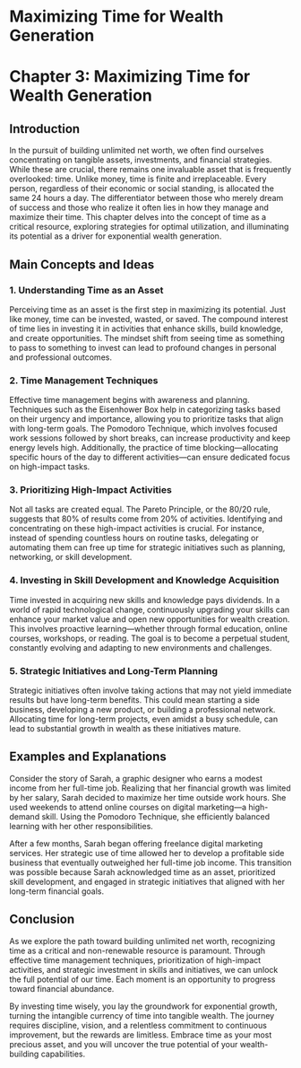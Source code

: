 # Maximizing Time for Wealth Generation

# Chapter 3: Maximizing Time for Wealth Generation

## Introduction

In the pursuit of building unlimited net worth, we often find ourselves concentrating on tangible assets, investments, and financial strategies. While these are crucial, there remains one invaluable asset that is frequently overlooked: time. Unlike money, time is finite and irreplaceable. Every person, regardless of their economic or social standing, is allocated the same 24 hours a day. The differentiator between those who merely dream of success and those who realize it often lies in how they manage and maximize their time. This chapter delves into the concept of time as a critical resource, exploring strategies for optimal utilization, and illuminating its potential as a driver for exponential wealth generation.

## Main Concepts and Ideas

### 1. Understanding Time as an Asset

Perceiving time as an asset is the first step in maximizing its potential. Just like money, time can be invested, wasted, or saved. The compound interest of time lies in investing it in activities that enhance skills, build knowledge, and create opportunities. The mindset shift from seeing time as something to pass to something to invest can lead to profound changes in personal and professional outcomes.

### 2. Time Management Techniques

Effective time management begins with awareness and planning. Techniques such as the Eisenhower Box help in categorizing tasks based on their urgency and importance, allowing you to prioritize tasks that align with long-term goals. The Pomodoro Technique, which involves focused work sessions followed by short breaks, can increase productivity and keep energy levels high. Additionally, the practice of time blocking—allocating specific hours of the day to different activities—can ensure dedicated focus on high-impact tasks.

### 3. Prioritizing High-Impact Activities

Not all tasks are created equal. The Pareto Principle, or the 80/20 rule, suggests that 80% of results come from 20% of activities. Identifying and concentrating on these high-impact activities is crucial. For instance, instead of spending countless hours on routine tasks, delegating or automating them can free up time for strategic initiatives such as planning, networking, or skill development.

### 4. Investing in Skill Development and Knowledge Acquisition

Time invested in acquiring new skills and knowledge pays dividends. In a world of rapid technological change, continuously upgrading your skills can enhance your market value and open new opportunities for wealth creation. This involves proactive learning—whether through formal education, online courses, workshops, or reading. The goal is to become a perpetual student, constantly evolving and adapting to new environments and challenges.

### 5. Strategic Initiatives and Long-Term Planning

Strategic initiatives often involve taking actions that may not yield immediate results but have long-term benefits. This could mean starting a side business, developing a new product, or building a professional network. Allocating time for long-term projects, even amidst a busy schedule, can lead to substantial growth in wealth as these initiatives mature.

## Examples and Explanations

Consider the story of Sarah, a graphic designer who earns a modest income from her full-time job. Realizing that her financial growth was limited by her salary, Sarah decided to maximize her time outside work hours. She used weekends to attend online courses on digital marketing—a high-demand skill. Using the Pomodoro Technique, she efficiently balanced learning with her other responsibilities.

After a few months, Sarah began offering freelance digital marketing services. Her strategic use of time allowed her to develop a profitable side business that eventually outweighed her full-time job income. This transition was possible because Sarah acknowledged time as an asset, prioritized skill development, and engaged in strategic initiatives that aligned with her long-term financial goals.

## Conclusion

As we explore the path toward building unlimited net worth, recognizing time as a critical and non-renewable resource is paramount. Through effective time management techniques, prioritization of high-impact activities, and strategic investment in skills and initiatives, we can unlock the full potential of our time. Each moment is an opportunity to progress toward financial abundance.

By investing time wisely, you lay the groundwork for exponential growth, turning the intangible currency of time into tangible wealth. The journey requires discipline, vision, and a relentless commitment to continuous improvement, but the rewards are limitless. Embrace time as your most precious asset, and you will uncover the true potential of your wealth-building capabilities.